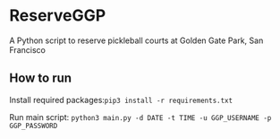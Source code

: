 # ReserveGGP
A Python script to reserve pickleball courts at Golden Gate Park, San Francisco

## How to run 
Install required packages:`pip3 install -r requirements.txt` 

Run main script: `python3 main.py -d DATE -t TIME -u GGP_USERNAME -p GGP_PASSWORD` 
